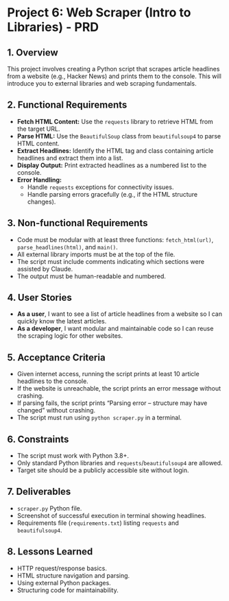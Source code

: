 
# Project 6: Web Scraper (Intro to Libraries) - PRD

## 1. Overview
This project involves creating a Python script that scrapes article headlines from a website (e.g., Hacker News) and prints them to the console. This will introduce you to external libraries and web scraping fundamentals.

## 2. Functional Requirements
- **Fetch HTML Content:** Use the `requests` library to retrieve HTML from the target URL.
- **Parse HTML:** Use the `BeautifulSoup` class from `beautifulsoup4` to parse HTML content.
- **Extract Headlines:** Identify the HTML tag and class containing article headlines and extract them into a list.
- **Display Output:** Print extracted headlines as a numbered list to the console.
- **Error Handling:**
  - Handle `requests` exceptions for connectivity issues.
  - Handle parsing errors gracefully (e.g., if the HTML structure changes).

## 3. Non-functional Requirements
- Code must be modular with at least three functions: `fetch_html(url)`, `parse_headlines(html)`, and `main()`.
- All external library imports must be at the top of the file.
- The script must include comments indicating which sections were assisted by Claude.
- The output must be human-readable and numbered.

## 4. User Stories
- **As a user**, I want to see a list of article headlines from a website so I can quickly know the latest articles.
- **As a developer**, I want modular and maintainable code so I can reuse the scraping logic for other websites.

## 5. Acceptance Criteria
- Given internet access, running the script prints at least 10 article headlines to the console.
- If the website is unreachable, the script prints an error message without crashing.
- If parsing fails, the script prints “Parsing error – structure may have changed” without crashing.
- The script must run using `python scraper.py` in a terminal.

## 6. Constraints
- The script must work with Python 3.8+.
- Only standard Python libraries and `requests`/`beautifulsoup4` are allowed.
- Target site should be a publicly accessible site without login.

## 7. Deliverables
- `scraper.py` Python file.
- Screenshot of successful execution in terminal showing headlines.
- Requirements file (`requirements.txt`) listing `requests` and `beautifulsoup4`.

## 8. Lessons Learned
- HTTP request/response basics.
- HTML structure navigation and parsing.
- Using external Python packages.
- Structuring code for maintainability.

